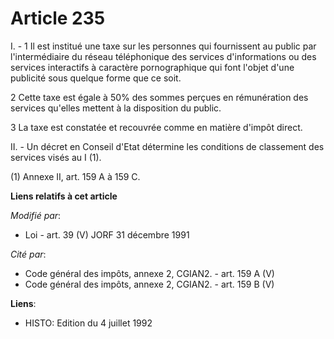 # Article 235

I. - 1 Il est institué une taxe sur les personnes qui fournissent au public par l'intermédiaire du réseau téléphonique des
services d'informations ou des services interactifs à caractère pornographique qui font l'objet d'une publicité sous quelque
forme que ce soit.

2 Cette taxe est égale à 50% des sommes perçues en rémunération des services qu'elles mettent à la disposition du public.

3 La taxe est constatée et recouvrée comme en matière d'impôt direct.

II. - Un décret en Conseil d'Etat détermine les conditions de classement des services visés au I (1).

(1) Annexe II, art. 159 A à 159 C.

**Liens relatifs à cet article**

_Modifié par_:

  - Loi - art. 39 (V) JORF 31 décembre 1991

_Cité par_:

  - Code général des impôts, annexe 2, CGIAN2. - art. 159 A (V)
  - Code général des impôts, annexe 2, CGIAN2. - art. 159 B (V)

**Liens**:

  - HISTO: Edition du 4 juillet 1992
